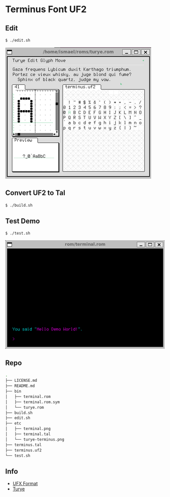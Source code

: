 # Terminus Font UF2

## Edit

```bash
$ ./edit.sh
```

![turye-terminus](etc/turye-terminus.png)

## Convert UF2 to Tal

```bash
$ ./build.sh
```

## Test Demo

```bash
$ ./test.sh
```

![terminal-demo](etc/terminal.png)

## Repo

```bash
.
├── LICENSE.md
├── README.md
├── bin
│   ├── terminal.rom
│   ├── terminal.rom.sym
│   └── turye.rom
├── build.sh
├── edit.sh
├── etc
│   ├── terminal.png
│   ├── terminal.tal
│   └── turye-terminus.png
├── terminus.tal
├── terminus.uf2
└── test.sh
```

## Info

* [UFX Format](https://wiki.xxiivv.com/site/ufx_format.html)
* [Turye](https://wiki.xxiivv.com/site/turye.html)

